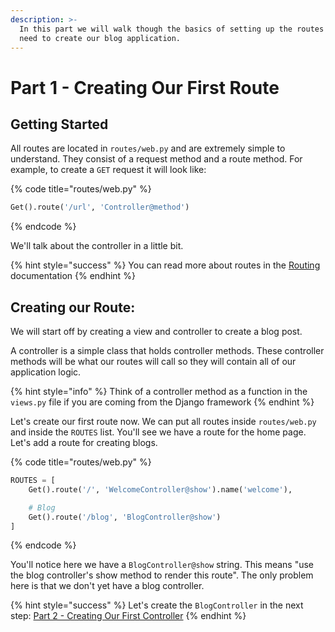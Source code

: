 ```yaml
---
description: >-
  In this part we will walk though the basics of setting up the routes we will
  need to create our blog application.
---
```


# Part 1 - Creating Our First Route

## Getting Started

All routes are located in `routes/web.py` and are extremely simple to understand. They consist of a request method and a route method. For example, to create a `GET` request it will look like:

{% code title="routes/web.py" %}
```python
Get().route('/url', 'Controller@method')
```
{% endcode %}

We'll talk about the controller in a little bit.

{% hint style="success" %}
You can read more about routes in the [Routing](../the-basics/routing.md) documentation
{% endhint %}

## Creating our Route:

We will start off by creating a view and controller to create a blog post.

A controller is a simple class that holds controller methods. These controller methods will be what our routes will call so they will contain all of our application logic.

{% hint style="info" %}
Think of a controller method as a function in the `views.py` file if you are coming from the Django framework
{% endhint %}

Let's create our first route now. We can put all routes inside `routes/web.py` and inside the `ROUTES` list. You'll see we have a route for the home page. Let's add a route for creating blogs.

{% code title="routes/web.py" %}
```python
ROUTES = [
    Get().route('/', 'WelcomeController@show').name('welcome'),

    # Blog
    Get().route('/blog', 'BlogController@show')
]
```
{% endcode %}

You'll notice here we have a `BlogController@show` string. This means "use the blog controller's show method to render this route". The only problem here is that we don't yet have a blog controller.

{% hint style="success" %}
Let's create the `BlogController` in the next step: [Part 2 - Creating Our First Controller](part-2-creating-our-first-controller.md)
{% endhint %}

